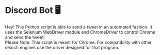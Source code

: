 # Discord Bot 🖥️

Hey! This Python script is able to send a tweet in an automated fashion. It uses the Selenium WebDriver module and ChromeDriver to control Chrome and send the tweet. 
<br />
Please Note: This script is meant for Chrome. For compatibility with other search engines use the driver designed for that program. 

